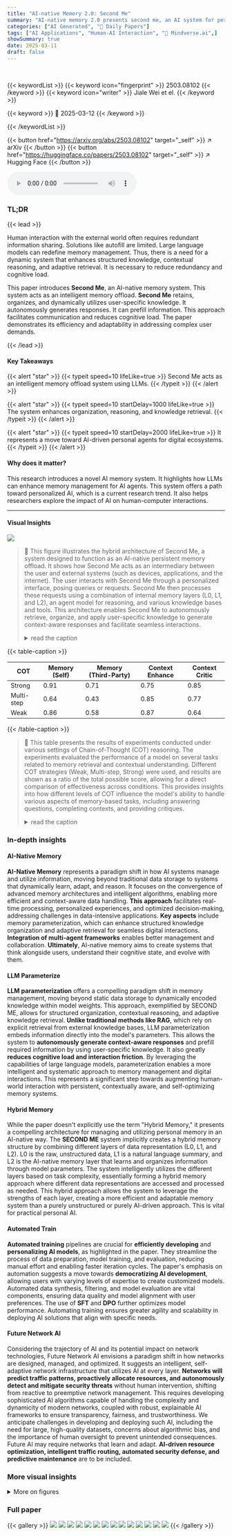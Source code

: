 ```yaml
---
title: "AI-native Memory 2.0: Second Me"
summary: "AI-native memory 2.0 presents second me, an AI system for personal knowledge management."
categories: ["AI Generated", "🤗 Daily Papers"]
tags: ["AI Applications", "Human-AI Interaction", "🏢 Mindverse.ai",]
showSummary: true
date: 2025-03-11
draft: false
---
```


<br>

{{< keywordList >}}
{{< keyword icon="fingerprint" >}} 2503.08102 {{< /keyword >}}
{{< keyword icon="writer" >}} Jiale Wei et el. {{< /keyword >}}
 
{{< keyword >}} 🤗 2025-03-12 {{< /keyword >}}
 
{{< /keywordList >}}

{{< button href="https://arxiv.org/abs/2503.08102" target="_self" >}}
↗ arXiv
{{< /button >}}
{{< button href="https://huggingface.co/papers/2503.08102" target="_self" >}}
↗ Hugging Face
{{< /button >}}



<audio controls>
    <source src="https://ai-paper-reviewer.com/2503.08102/podcast.wav" type="audio/wav">
    Your browser does not support the audio element.
</audio>


### TL;DR


{{< lead >}}

Human interaction with the external world often requires redundant information sharing. Solutions like autofill are limited. Large language models can redefine memory management. Thus, there is a need for a dynamic system that enhances structured knowledge, contextual reasoning, and adaptive retrieval. It is necessary to reduce redundancy and cognitive load.



This paper introduces **Second Me**, an AI-native memory system. This system acts as an intelligent memory offload. **Second Me** retains, organizes, and dynamically utilizes user-specific knowledge. It autonomously generates responses. It can prefill information. This approach facilitates communication and reduces cognitive load. The paper demonstrates its efficiency and adaptability in addressing complex user demands.

{{< /lead >}}


#### Key Takeaways

{{< alert "star" >}}
{{< typeit speed=10 lifeLike=true >}} Second Me acts as an intelligent memory offload system using LLMs. {{< /typeit >}}
{{< /alert >}}

{{< alert "star" >}}
{{< typeit speed=10 startDelay=1000 lifeLike=true >}} The system enhances organization, reasoning, and knowledge retrieval. {{< /typeit >}}
{{< /alert >}}

{{< alert "star" >}}
{{< typeit speed=10 startDelay=2000 lifeLike=true >}} It represents a move toward AI-driven personal agents for digital ecosystems. {{< /typeit >}}
{{< /alert >}}

#### Why does it matter?
This research introduces a novel AI memory system. It highlights how LLMs can enhance memory management for AI agents. This system offers a path toward personalized AI, which is a current research trend. It also helps researchers explore the impact of AI on human-computer interactions.

------
#### Visual Insights



![](https://arxiv.org/html/2503.08102/extracted/6269827/figures/hybrid.png)

> 🔼 This figure illustrates the hybrid architecture of Second Me, a system designed to function as an AI-native persistent memory offload.  It shows how Second Me acts as an intermediary between the user and external systems (such as devices, applications, and the internet). The user interacts with Second Me through a personalized interface, posing queries or requests.  Second Me then processes these requests using a combination of internal memory layers (L0, L1, and L2), an agent model for reasoning, and various knowledge bases and tools.  This architecture enables Second Me to autonomously retrieve, organize, and apply user-specific knowledge to generate context-aware responses and facilitate seamless interactions.
> <details>
> <summary>read the caption</summary>
> Figure 1: Hybrid Architecture of Second Me
> </details>





{{< table-caption >}}
<table class="ltx_tabular ltx_guessed_headers ltx_align_middle" id="S3.T1.4.1">
<thead class="ltx_thead">
<tr class="ltx_tr" id="S3.T1.4.1.1.1">
<th class="ltx_td ltx_align_center ltx_th ltx_th_column ltx_border_tt" id="S3.T1.4.1.1.1.1"><span class="ltx_text ltx_font_bold" id="S3.T1.4.1.1.1.1.1" style="font-size:90%;">COT</span></th>
<th class="ltx_td ltx_align_center ltx_th ltx_th_column ltx_border_tt" id="S3.T1.4.1.1.1.2"><span class="ltx_text ltx_font_bold" id="S3.T1.4.1.1.1.2.1" style="font-size:90%;">Memory (Self)</span></th>
<th class="ltx_td ltx_align_center ltx_th ltx_th_column ltx_border_tt" id="S3.T1.4.1.1.1.3"><span class="ltx_text ltx_font_bold" id="S3.T1.4.1.1.1.3.1" style="font-size:90%;">Memory (Third-Party)</span></th>
<th class="ltx_td ltx_align_center ltx_th ltx_th_column ltx_border_tt" id="S3.T1.4.1.1.1.4"><span class="ltx_text ltx_font_bold" id="S3.T1.4.1.1.1.4.1" style="font-size:90%;">Context Enhance</span></th>
<th class="ltx_td ltx_align_center ltx_th ltx_th_column ltx_border_tt" id="S3.T1.4.1.1.1.5"><span class="ltx_text ltx_font_bold" id="S3.T1.4.1.1.1.5.1" style="font-size:90%;">Context Critic</span></th>
</tr>
</thead>
<tbody class="ltx_tbody">
<tr class="ltx_tr" id="S3.T1.4.1.2.1">
<td class="ltx_td ltx_align_center ltx_border_t" id="S3.T1.4.1.2.1.1"><span class="ltx_text" id="S3.T1.4.1.2.1.1.1" style="font-size:90%;">Strong</span></td>
<td class="ltx_td ltx_align_center ltx_border_t" id="S3.T1.4.1.2.1.2"><span class="ltx_text ltx_font_bold" id="S3.T1.4.1.2.1.2.1" style="font-size:90%;">0.91</span></td>
<td class="ltx_td ltx_align_center ltx_border_t" id="S3.T1.4.1.2.1.3"><span class="ltx_text ltx_font_bold" id="S3.T1.4.1.2.1.3.1" style="font-size:90%;">0.71</span></td>
<td class="ltx_td ltx_align_center ltx_border_t" id="S3.T1.4.1.2.1.4"><span class="ltx_text" id="S3.T1.4.1.2.1.4.1" style="font-size:90%;">0.75</span></td>
<td class="ltx_td ltx_align_center ltx_border_t" id="S3.T1.4.1.2.1.5"><span class="ltx_text ltx_font_bold" id="S3.T1.4.1.2.1.5.1" style="font-size:90%;">0.85</span></td>
</tr>
<tr class="ltx_tr" id="S3.T1.4.1.3.2">
<td class="ltx_td ltx_align_center" id="S3.T1.4.1.3.2.1"><span class="ltx_text" id="S3.T1.4.1.3.2.1.1" style="font-size:90%;">Multi-step</span></td>
<td class="ltx_td ltx_align_center" id="S3.T1.4.1.3.2.2"><span class="ltx_text" id="S3.T1.4.1.3.2.2.1" style="font-size:90%;">0.64</span></td>
<td class="ltx_td ltx_align_center" id="S3.T1.4.1.3.2.3"><span class="ltx_text" id="S3.T1.4.1.3.2.3.1" style="font-size:90%;">0.43</span></td>
<td class="ltx_td ltx_align_center" id="S3.T1.4.1.3.2.4"><span class="ltx_text" id="S3.T1.4.1.3.2.4.1" style="font-size:90%;">0.85</span></td>
<td class="ltx_td ltx_align_center" id="S3.T1.4.1.3.2.5"><span class="ltx_text" id="S3.T1.4.1.3.2.5.1" style="font-size:90%;">0.77</span></td>
</tr>
<tr class="ltx_tr" id="S3.T1.4.1.4.3">
<td class="ltx_td ltx_align_center ltx_border_bb" id="S3.T1.4.1.4.3.1"><span class="ltx_text" id="S3.T1.4.1.4.3.1.1" style="font-size:90%;">Weak</span></td>
<td class="ltx_td ltx_align_center ltx_border_bb" id="S3.T1.4.1.4.3.2"><span class="ltx_text" id="S3.T1.4.1.4.3.2.1" style="font-size:90%;">0.86</span></td>
<td class="ltx_td ltx_align_center ltx_border_bb" id="S3.T1.4.1.4.3.3"><span class="ltx_text" id="S3.T1.4.1.4.3.3.1" style="font-size:90%;">0.58</span></td>
<td class="ltx_td ltx_align_center ltx_border_bb" id="S3.T1.4.1.4.3.4"><span class="ltx_text" id="S3.T1.4.1.4.3.4.1" style="font-size:90%;">0.87</span></td>
<td class="ltx_td ltx_align_center ltx_border_bb" id="S3.T1.4.1.4.3.5"><span class="ltx_text" id="S3.T1.4.1.4.3.5.1" style="font-size:90%;">0.64</span></td>
</tr>
</tbody>
</table>{{< /table-caption >}}

> 🔼 This table presents the results of experiments conducted under various settings of Chain-of-Thought (COT) reasoning.  The experiments evaluated the performance of a model on several tasks related to memory retrieval and contextual understanding.  Different COT strategies (Weak, Multi-step, Strong) were used, and results are shown as a ratio of the total possible score, allowing for a direct comparison of effectiveness across conditions.  This provides insights into how different levels of COT influence the model's ability to handle various aspects of memory-based tasks, including answering questions, completing contexts, and providing critiques.
> <details>
> <summary>read the caption</summary>
> Table 1: Important Experiment Results under different settings on COT. The results are shown as ratio of the full score.
> </details>





### In-depth insights


#### AI-Native Memory
**AI-Native Memory** represents a paradigm shift in how AI systems manage and utilize information, moving beyond traditional data storage to systems that dynamically learn, adapt, and reason. It focuses on the convergence of advanced memory architectures and intelligent algorithms, enabling more efficient and context-aware data handling. **This approach** facilitates real-time processing, personalized experiences, and optimized decision-making, addressing challenges in data-intensive applications. **Key aspects** include memory parameterization, which can enhance structured knowledge organization and adaptive retrieval for seamless digital interactions.  **Integration of multi-agent frameworks** enables better management and collaboration. **Ultimately**, AI-native memory aims to create systems that think alongside users, understand their cognitive state, and evolve with them. 

#### LLM Parameterize
**LLM parameterization** offers a compelling paradigm shift in memory management, moving beyond static data storage to dynamically encoded knowledge within model weights. This approach, exemplified by SECOND ME, allows for structured organization, contextual reasoning, and adaptive knowledge retrieval. **Unlike traditional methods like RAG**, which rely on explicit retrieval from external knowledge bases, LLM parameterization embeds information directly into the model's parameters.  This allows the system to **autonomously generate context-aware responses** and prefill required information by using user-specific knowledge. It also greatly **reduces cognitive load and interaction friction**. By leveraging the capabilities of large language models, parameterization enables a more intelligent and systematic approach to memory management and digital interactions. This represents a significant step towards augmenting human-world interaction with persistent, contextually aware, and self-optimizing memory systems.

#### Hybrid Memory
While the paper doesn't explicitly use the term "Hybrid Memory," it presents a compelling architecture for managing and utilizing personal memory in an AI-native way. The **SECOND ME** system implicitly creates a hybrid memory structure by combining different layers of data representation (L0, L1, and L2). L0 is the raw, unstructured data, L1 is a natural language summary, and L2 is the AI-native memory layer that learns and organizes information through model parameters. The system intelligently utilizes the different layers based on task complexity, essentially forming a hybrid memory approach where different data representations are accessed and processed as needed. This hybrid approach allows the system to leverage the strengths of each layer, creating a more efficient and adaptable memory system than a purely unstructured or purely AI-driven approach. This is vital for practical personal AI.

#### Automated Train
**Automated training** pipelines are crucial for **efficiently developing** and **personalizing AI models**, as highlighted in the paper. They streamline the process of data preparation, model training, and evaluation, reducing manual effort and enabling faster iteration cycles. The paper's emphasis on automation suggests a move towards **democratizing AI development**, allowing users with varying levels of expertise to create customized models. Automated data synthesis, filtering, and model evaluation are vital components, ensuring data quality and model alignment with user preferences. The use of **SFT** and **DPO** further optimizes model performance. Automating training ensures greater agility and scalability in deploying AI solutions that align with specific needs.

#### Future Network AI
Considering the trajectory of AI and its potential impact on network technologies, Future Network AI envisions a paradigm shift in how networks are designed, managed, and optimized. It suggests an intelligent, self-adaptive network infrastructure that utilizes AI at every layer. **Networks will predict traffic patterns, proactively allocate resources, and autonomously detect and mitigate security threats** without human intervention, shifting from reactive to preemptive network management. This requires developing sophisticated AI algorithms capable of handling the complexity and dynamicity of modern networks, coupled with robust, explainable AI frameworks to ensure transparency, fairness, and trustworthiness. We anticipate challenges in developing and deploying such AI, including the need for large, high-quality datasets, concerns about algorithmic bias, and the importance of human oversight to prevent unintended consequences. Future AI may require networks that learn and adapt. **AI-driven resource optimization, intelligent traffic routing, automated security defense, and predictive maintenance** are to be included.


### More visual insights

<details>
<summary>More on figures
</summary>


![](https://arxiv.org/html/2503.08102/extracted/6269827/figures/train_structure.png)

> 🔼 This figure illustrates the automated pipeline used to train the SECOND ME model.  It begins with raw user data (like documents, audio, or website interactions) that undergoes data cleaning and mining to extract relevant entities and topics. This data is then filtered, synthesized using techniques like self-location reinforcement and memory cognition enhancement, and used for supervised fine-tuning (SFT) and direct preference optimization (DPO) of the LLM. An LLM acts as a 'judge' to evaluate the model's performance, while another LLM serves as a 'data synthesizer' to generate synthetic training data for further refinement.  The entire process is iterative, with the model's performance evaluated continuously to ensure optimal results.
> <details>
> <summary>read the caption</summary>
> Figure 2: Automated Personal Model pipeline with LLM as a Judge and LLM as data synthesizer
> </details>



![](https://arxiv.org/html/2503.08102/extracted/6269827/figures/multi-agent.png)

> 🔼 This figure displays three different responses generated by a large language model (LLM) to the same query, each using a different Chain-of-Thought (COT) strategy.  The COT strategies vary in the level of detail and structure in the reasoning process before providing a final answer. This illustrates how different COT strategies can influence the LLM's response style and the quality of the generated text, in this case showing the progression from less structured (Weak COT) to more structured (Strong COT) reasoning.
> <details>
> <summary>read the caption</summary>
> Figure 3: Given same query, here are three synthetic responses using different COT strategies.
> </details>



</details>






### Full paper

{{< gallery >}}
<img src="https://ai-paper-reviewer.com/2503.08102/1.png" class="grid-w50 md:grid-w33 xl:grid-w25" />
<img src="https://ai-paper-reviewer.com/2503.08102/2.png" class="grid-w50 md:grid-w33 xl:grid-w25" />
<img src="https://ai-paper-reviewer.com/2503.08102/3.png" class="grid-w50 md:grid-w33 xl:grid-w25" />
<img src="https://ai-paper-reviewer.com/2503.08102/4.png" class="grid-w50 md:grid-w33 xl:grid-w25" />
<img src="https://ai-paper-reviewer.com/2503.08102/5.png" class="grid-w50 md:grid-w33 xl:grid-w25" />
<img src="https://ai-paper-reviewer.com/2503.08102/6.png" class="grid-w50 md:grid-w33 xl:grid-w25" />
<img src="https://ai-paper-reviewer.com/2503.08102/7.png" class="grid-w50 md:grid-w33 xl:grid-w25" />
<img src="https://ai-paper-reviewer.com/2503.08102/8.png" class="grid-w50 md:grid-w33 xl:grid-w25" />
<img src="https://ai-paper-reviewer.com/2503.08102/9.png" class="grid-w50 md:grid-w33 xl:grid-w25" />
<img src="https://ai-paper-reviewer.com/2503.08102/10.png" class="grid-w50 md:grid-w33 xl:grid-w25" />
<img src="https://ai-paper-reviewer.com/2503.08102/11.png" class="grid-w50 md:grid-w33 xl:grid-w25" />
<img src="https://ai-paper-reviewer.com/2503.08102/12.png" class="grid-w50 md:grid-w33 xl:grid-w25" />
<img src="https://ai-paper-reviewer.com/2503.08102/13.png" class="grid-w50 md:grid-w33 xl:grid-w25" />
<img src="https://ai-paper-reviewer.com/2503.08102/14.png" class="grid-w50 md:grid-w33 xl:grid-w25" />
{{< /gallery >}}